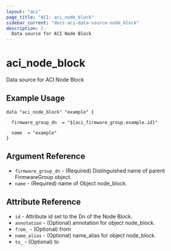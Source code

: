 ```yaml
---
layout: "aci"
page_title: "ACI: aci_node_block"
sidebar_current: "docs-aci-data-source-node_block"
description: |-
  Data source for ACI Node Block
---
```


# aci_node_block #
Data source for ACI Node Block

## Example Usage ##

```hcl
data "aci_node_block" "example" {

  firmware_group_dn  = "${aci_firmware_group.example.id}"

  name  = "example"
}
```
## Argument Reference ##
* `firmware_group_dn` - (Required) Distinguished name of parent FirmwareGroup object.
* `name` - (Required) name of Object node_block.



## Attribute Reference

* `id` - Attribute id set to the Dn of the Node Block.
* `annotation` - (Optional) annotation for object node_block.
* `from_` - (Optional) from
* `name_alias` - (Optional) name_alias for object node_block.
* `to_` - (Optional) to
